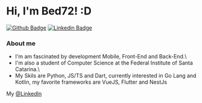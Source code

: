 # Hi, I'm Bed72! :D

[![Github Badge](https://img.shields.io/badge/-Github-000?style=flat-square&logo=Github&logoColor=white&link=https://github.com/fagnerpsantos)](https://github.com/bed72)
[![Linkedin Badge](https://img.shields.io/badge/-LinkedIn-blue?style=flat-square&logo=Linkedin&logoColor=white&link=https://www.linkedin.com/in/fagnerpsantos/)](https://www.linkedin.com/in/gabriel-ramos-bed/)


### About me
 - I'm am fascinated by development Mobile, Front-End and Back-End.\
 - I'm also a student of Computer Science at the Federal Institute of Santa Catarina.\
 - My Skils are Python, JS/TS and Dart, currently interested in Go Lang and Kotlin, my favorite frameworks are VueJS, Flutter and NestJs

My [@LinkedIn](https://www.linkedin.com/in/gabriel-ramos-bed/)


